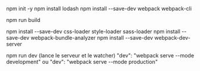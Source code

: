 npm init -y
npm install lodash
npm install --save-dev webpack webpack-cli

npm run build

npm install --save-dev css-loader style-loader sass-loader
npm install --save-dev webpack-bundle-analyzer
npm install --save-dev webpack-dev-server

npm run dev (lance le serveur et le watcher)
"dev": "webpack serve --mode development"
ou
"dev": "webpack serve --mode production"
